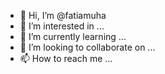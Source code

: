 - 👋 Hi, I’m @fatiamuha
- 👀 I’m interested in ...
- 🌱 I’m currently learning ...
- 💞️ I’m looking to collaborate on ...
- 📫 How to reach me ...

<!---
fatiamuha/fatiamuha is a ✨ special ✨ repository because its `README.md` (this file) appears on your GitHub profile.
You can click the Preview link to take a look at your changes.
--->
